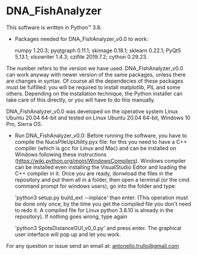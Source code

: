 # DNA_FishAnalyzer
This software is written in Python™ 3.8.

- Packages needed for DNA_FishAnalyzer_v0.0 to work:

	numpy         1.20.3;
	pyqtgraph     0.11.1;
	skimage       0.18.1;
	sklearn       0.22.1;
	PyQt5         5.13.1;
	xlsxwriter    1.4.3;
	czifile       2019.7.2;
	cython        0.29.23.

The number refers to the version we have used. DNA_FishAnalyzer_v0.0 can work anyway 
with newer version of the same packages, unless there are changes in syntax.
        Of course all the dependecies of these packages must be fulfilled: you will be 
        required to install matplotlib, PIL and some others. Depending on the installation 
        technique, the Python installer can take care of this directly, or you will have to do this 
        manually. 

DNA_FishAnalyzer_v0.0 was developed on the operative system Linux Ubuntu 20.04 64-bit 
        and tested on Linux Ubuntu 20.04 64-bit, Windows 10 Pro, Sierra OS.

 
- Run DNA_FishAnalyzer_v0.0:
	Before running the software, you have to compile the NucsPileUpUtility.pyx file:
	for this you need to have a C++ compiler (which is gcc for Linux and Mac) and can be
	installed on Windows following these instructions (https://wiki.python.org/moin/WindowsCompilers).
	Windows compiler can be installed even installing the VisualStudio Editor and loading 
	the C++ compiler in it. Once you are ready, donwload the files in the repository and
	put them all in a folder, then open a terminal 
	(or the cmd command prompt for windows users), go into the folder and type:
	
	'python3 setup.py build_ext --inplace'
	than enter. (This operation must be done only once, by the time you get the compiled file
	you don't need to redo it. A compiled file for Linux python 3.8.10 is already in the repository).
	If nothing goes wrong, type again
	
	'python3 SpotsDistanceGUI_v0_0.py'
	and press enter. The graphical user interface will pop up and let you work.
   
           
For any question or issue send an email at:
    antonello.trullo@gmail.com            
  
